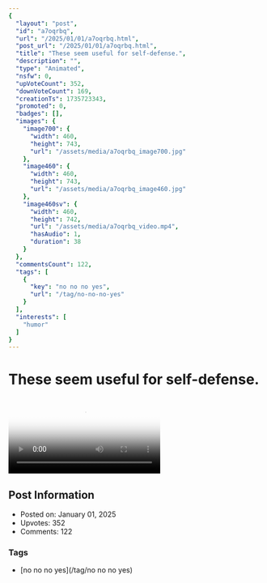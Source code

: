 ```yaml
---
{
  "layout": "post",
  "id": "a7oqrbq",
  "url": "/2025/01/01/a7oqrbq.html",
  "post_url": "/2025/01/01/a7oqrbq.html",
  "title": "These seem useful for self-defense.",
  "description": "",
  "type": "Animated",
  "nsfw": 0,
  "upVoteCount": 352,
  "downVoteCount": 169,
  "creationTs": 1735723343,
  "promoted": 0,
  "badges": [],
  "images": {
    "image700": {
      "width": 460,
      "height": 743,
      "url": "/assets/media/a7oqrbq_image700.jpg"
    },
    "image460": {
      "width": 460,
      "height": 743,
      "url": "/assets/media/a7oqrbq_image460.jpg"
    },
    "image460sv": {
      "width": 460,
      "height": 742,
      "url": "/assets/media/a7oqrbq_video.mp4",
      "hasAudio": 1,
      "duration": 38
    }
  },
  "commentsCount": 122,
  "tags": [
    {
      "key": "no no no yes",
      "url": "/tag/no-no-no-yes"
    }
  ],
  "interests": [
    "humor"
  ]
}
---
```


# These seem useful for self-defense.

<video controls playsinline loop poster="/assets/media/a7oqrbq_image460.jpg">
  <source src="/assets/media/a7oqrbq_video.mp4" type="video/mp4">
  Your browser does not support the video tag.
</video>

## Post Information

- Posted on: January 01, 2025
- Upvotes: 352
- Comments: 122

### Tags

- [no no no yes](/tag/no no no yes)
